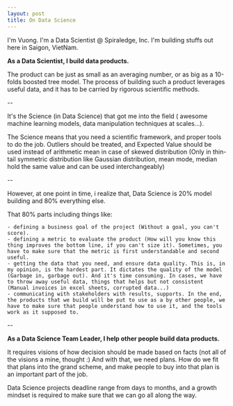 ```yaml
---
layout: post
title: On Data Science 
---
```


I'm Vuong. I'm a Data Scientist @ Spiraledge, Inc. I'm building stuffs out here in Saigon, VietNam.


**As a Data Scientist, I build data products.**


The product can be just as small as an averaging number, or as big as a 10-folds boosted tree model. 
The process of building such a product leverages useful data, and it has to be carried by rigorous scientific methods. 

-- 

It's the Science (in Data Science) that got me into the field ( awesome machine learning models, data manipulation techniques at scales...).

The Science  means that you need a scientific framework, and proper tools to do the job. Outliers should be treated, and Expected Value should be used instead of arithmetic mean in case of skewed distribution (Only in thin-tail symmetric distribution like Gaussian distribution, mean mode, median hold the same value and can be used interchangeably)

-- 

However, at one point in time, i realize that, Data Science is 20% model building and 80% everything else.

That 80% parts including things like:

	- defining a business goal of the project (Without a goal, you can't score).
	- defining a metric to evaluate the product (How will you know this thing improves the bottom line, if you can't size it). Sometimes, you have to make sure that the metric is first understandable and second useful.
	- getting the data that you need, and ensure data quality. This is, in my opinion, is the hardest part. It dictates the quality of the model (Garbage in, garbage out). And it's time consuming. In cases, we have to throw away useful data, things that helps but not consistent (Manual invoices in excel sheets, corrupted data...)
	- communicating with stakeholders with results, supports. In the end, the products that we build will be put to use as a by other people, we have to make sure that people understand how to use it, and the tools work as it supposed to.



--
 
**As a Data Science Team Leader, I help other people build data products.**

It requires visions of how decision should be made based on facts (not all of the visions a mine, thought :) And with that, we need plans. How do we fit that plans into the grand scheme, and make people to buy into that plan is an important part of the job. 

Data Science projects deadline range from days to months, and a growth mindset is required to make sure that we can go all along the way. 



